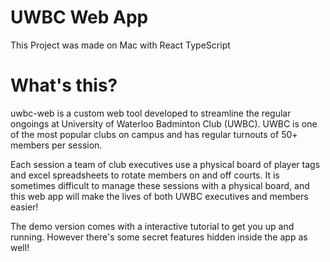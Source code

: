 # UWBC Web App
This Project was made on Mac with React TypeScript

# What's this?
uwbc-web is a custom web tool developed to streamline the regular ongoings at University of Waterloo Badminton Club (UWBC). UWBC is one of the most popular clubs on campus and has regular turnouts of 50+ members per session. 

Each session a team of club executives use a physical board of player tags and excel spreadsheets to rotate members on and off courts. It is sometimes difficult to manage these sessions with a physical board, and this web app will make the lives of both UWBC executives and members easier!

The demo version comes with a interactive tutorial to get you up and running. However there's some secret features hidden inside the app as well!

